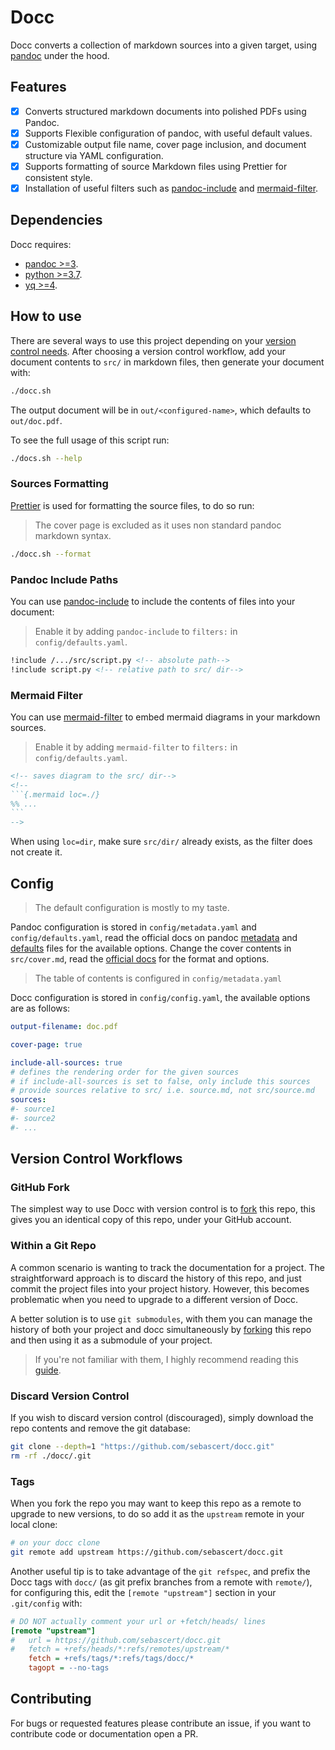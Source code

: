 # Docc

Docc converts a collection of markdown sources into a given target, using
[pandoc](https://pandoc.org/) under the hood.

## Features

- [x] Converts structured markdown documents into polished PDFs using Pandoc.
- [x] Supports Flexible configuration of pandoc, with useful default values.
- [x] Customizable output file name, cover page inclusion, and document
      structure via YAML configuration.
- [x] Supports formatting of source Markdown files using Prettier for
      consistent style.
- [x] Installation of useful filters such as
      [pandoc-include](https://github.com/DCsunset/pandoc-include) and
      [mermaid-filter](https://github.com/raghur/mermaid-filter).

## Dependencies

Docc requires:

- [pandoc >=3](https://pandoc.org/installing.html).
- [python >=3.7](https://www.python.org/downloads/).
- [yq >=4](https://github.com/mikefarah/yq/#install).

## How to use

There are several ways to use this project depending on your [version control
needs](#version-control-workflows). After choosing a version control workflow,
add your document contents to `src/` in markdown files, then generate your
document with:

```bash
./docc.sh
```

The output document will be in `out/<configured-name>`, which defaults to
`out/doc.pdf`.

To see the full usage of this script run:

```bash
./docs.sh --help
```

### Sources Formatting

[Prettier](https://prettier.io/) is used for formatting the source files, to do
so run:

> The cover page is excluded as it uses non standard pandoc markdown syntax.

```bash
./docc.sh --format
```

### Pandoc Include Paths

You can use [pandoc-include](https://github.com/DCsunset/pandoc-include) to
include the contents of files into your document:

> Enable it by adding `pandoc-include` to `filters:` in `config/defaults.yaml`.

```markdown
!include /.../src/script.py <!-- absolute path-->
!include script.py <!-- relative path to src/ dir-->
```

### Mermaid Filter

You can use [mermaid-filter](https://github.com/raghur/mermaid-filter) to embed
mermaid diagrams in your markdown sources.

> Enable it by adding `mermaid-filter` to `filters:` in `config/defaults.yaml`.

````markdown
<!-- saves diagram to the src/ dir-->
<!--
```{.mermaid loc=./}
%% ...
```
-->
````

When using `loc=dir`, make sure `src/dir/` already exists, as the filter does
not create it.

## Config

> The default configuration is mostly to my taste.

Pandoc configuration is stored in `config/metadata.yaml` and
`config/defaults.yaml`, read the official docs on pandoc
[metadata](https://pandoc.org/MANUAL.html#metadata-variables) and
[defaults](https://pandoc.org/MANUAL.html#defaults-files) files for the
available options. Change the cover contents in `src/cover.md`, read the
[official docs](https://pandoc.org/MANUAL.html#extension-pandoc_title_block)
for the format and options.

> The table of contents is configured in `config/metadata.yaml`

Docc configuration is stored in `config/config.yaml`, the available options are
as follows:

```yaml
output-filename: doc.pdf

cover-page: true

include-all-sources: true
# defines the rendering order for the given sources
# if include-all-sources is set to false, only include this sources
# provide sources relative to src/ i.e. source.md, not src/source.md
sources:
#- source1
#- source2
#- ...
```

## Version Control Workflows

### GitHub Fork

The simplest way to use Docc with version control is to
[fork](https://docs.github.com/en/pull-requests/collaborating-with-pull-requests/working-with-forks/about-forks)
this repo, this gives you an identical copy of this repo, under your GitHub
account.

### Within a Git Repo

A common scenario is wanting to track the documentation for a project. The
straightforward approach is to discard the history of this repo, and just
commit the project files into your project history. However, this becomes
problematic when you need to upgrade to a different version of Docc.

A better solution is to use `git submodules`, with them you can manage the
history of both your project and docc simultaneously by [forking](#github-fork)
this repo and then using it as a submodule of your project.

> If you're not familiar with them, I highly recommend reading this
> [guide](https://git-scm.com/book/en/v2/Git-Tools-Submodules).

### Discard Version Control

If you wish to discard version control (discouraged), simply download the repo
contents and remove the git database:

```bash
git clone --depth=1 "https://github.com/sebascert/docc.git"
rm -rf ./docc/.git
```

### Tags

When you fork the repo you may want to keep this repo as a remote to upgrade to
new versions, to do so add it as the `upstream` remote in your local clone:

```bash
# on your docc clone
git remote add upstream https://github.com/sebascert/docc.git
```

Another useful tip is to take advantage of the `git refspec`, and prefix the
Docc tags with `docc/` (as git prefix branches from a remote with `remote/`),
for configuring this, edit the `[remote "upstream"]` section in your
`.git/config` with:

```ini
# DO NOT actually comment your url or +fetch/heads/ lines
[remote "upstream"]
#	url = https://github.com/sebascert/docc.git
#	fetch = +refs/heads/*:refs/remotes/upstream/*
	fetch = +refs/tags/*:refs/tags/docc/*
	tagopt = --no-tags
```

## Contributing

For bugs or requested features please contribute an issue, if you want to
contribute code or documentation open a PR.
